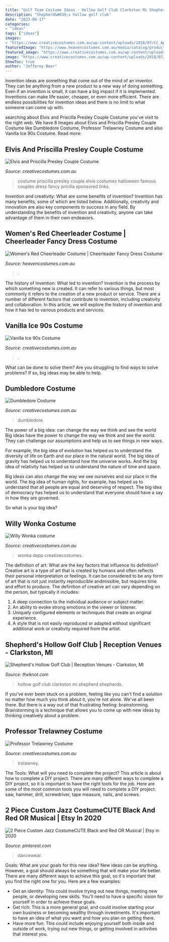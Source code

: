 ```yaml
---
title: "Golf Team Costume Ideas - Hollow Golf Club Clarkston Mi Shepherd Shepherds"
description: "Shepherd&#039;s hollow golf club"
date: "2023-08-17"
categories:
- "ideas"
tags: ["ideas"]
images:
- "https://www.creativecostumes.com.au/wp-content/uploads/2018/07/CC_April_18_185-768x1024.jpg"
featuredImage: "https://www.heavencostumes.com.au/media/catalog/product/cache/3ca7c4de79fd9294a778cbfdebc9dde4/k/a/kar-1224-classic-red-cheerleader-sexy-women-s-fancy-dress-sports-costume-close-up-image1200.jpg"
featured_image: "https://www.creativecostumes.com.au/wp-content/uploads/2013/10/stem-punk-420x625.jpg"
image: "https://www.creativecostumes.com.au/wp-content/uploads/2018/07/CC_April_18_185-768x1024.jpg"
ShowToc: true
author: "Jefferey Beer"
---
```



Invention ideas are something that come out of the mind of an inventor. They can be anything from a new product to a new way of doing something. Even if an invention is small, it can have a big impact if it is implemented. Inventions can make life easier, cheaper, or even more efficient. There are endless possibilities for invention ideas and there is no limit to what someone can come up with.

	

		
searching about Elvis and Priscilla Presley Couple Costume you've visit to the right web. We have 8 Images about Elvis and Priscilla Presley Couple Costume like Dumbledore Costume, Professor Trelawney Costume and also Vanilla Ice 90s Costume. Read more:
		
    
## Elvis And Priscilla Presley Couple Costume

<img loading=lazy src="https://www.creativecostumes.com.au/wp-content/uploads/2017/03/elvis-couple-510x680.jpg" onerror="this.onerror=null;this.src='https://tse1.mm.bing.net/th?id=OIP.xnfa0EzDFF-_2ruhGAC-jAHaJ4&amp;pid=15.1';" alt="Elvis and Priscilla Presley Couple Costume">

_Source: creativecostumes.com.au_

>costume priscilla presley couple elvis costumes halloween famous couples dress fancy pricilla sponsored links. 

	

Invention and creativity: What are some benefits of invention?
Invention has many benefits, some of which are listed below. Additionally, creativity and innovation are also key components to success in any field. By understanding the benefits of invention and creativity, anyone can take advantage of them in their own endeavors.

    
## Women&#039;s Red Cheerleader Costume | Cheerleader Fancy Dress Costume

<img loading=lazy src="https://www.heavencostumes.com.au/media/catalog/product/cache/3ca7c4de79fd9294a778cbfdebc9dde4/k/a/kar-1224-classic-red-cheerleader-sexy-women-s-fancy-dress-sports-costume-close-up-image1200.jpg" onerror="this.onerror=null;this.src='https://tse2.mm.bing.net/th?id=OIP.05tAsiL4iYXCU96zGyyWwQHaKA&amp;pid=15.1';" alt="Women&#039;s Red Cheerleader Costume | Cheerleader Fancy Dress Costume">

_Source: heavencostumes.com.au_

>. 

	

The history of Invention: What led to invention?
Invention is the process by which something new is created. It can refer to various things, but most commonly it refers to the creation of a new product or service. There are a number of different factors that contribute to invention, including creativity and collaboration. In this article, we will explore the history of invention and how it has led to various products and services.

    
## Vanilla Ice 90s Costume

<img loading=lazy src="https://www.creativecostumes.com.au/wp-content/uploads/2017/03/vanilla-ice-768x1024.jpg" onerror="this.onerror=null;this.src='https://tse4.mm.bing.net/th?id=OIP.x1XEANH-XOk57ZG5UhIhcQHaJ4&amp;pid=15.1';" alt="Vanilla Ice 90s Costume">

_Source: creativecostumes.com.au_

>. 

	

What can be done to solve them?
Are you struggling to find ways to solve problems? If so, big ideas may be able to help.

    
## Dumbledore Costume

<img loading=lazy src="https://www.creativecostumes.com.au/wp-content/uploads/2012/12/Dumbledore-420x658.jpg" onerror="this.onerror=null;this.src='https://tse3.mm.bing.net/th?id=OIP.ZCc3TQnF5BuowQ5LMHWgRwAAAA&amp;pid=15.1';" alt="Dumbledore Costume">

_Source: creativecostumes.com.au_

>dumbledore. 

	

The power of a big idea: can change the way we think and see the world
Big ideas have the power to change the way we think and see the world. They can challenge our assumptions and help us to see things in new ways.


For example, the big idea of evolution has helped us to understand the diversity of life on Earth and our place in the natural world. The big idea of gravity has helped us to understand how the universe works. And the big idea of relativity has helped us to understand the nature of time and space.



Big ideas can also change the way we see ourselves and our place in the world. The big idea of human rights, for example, has helped us to understand that all people are equal and deserving of respect. The big idea of democracy has helped us to understand that everyone should have a say in how they are governed.



So what is your big idea?

    
## Willy Wonka Costume

<img loading=lazy src="https://www.creativecostumes.com.au/wp-content/uploads/2013/10/stem-punk-420x625.jpg" onerror="this.onerror=null;this.src='https://tse1.mm.bing.net/th?id=OIP.jVEsu1mIBObIMvYGoiTrAQAAAA&amp;pid=15.1';" alt="Willy Wonka costume">

_Source: creativecostumes.com.au_

>wonka depp creativecostumes. 

	

The definition of art: What are the key factors that influence its definition?
Creative art is a type of art that is created by humans and often reflects their personal interpretation or feelings. It can be considered to be any form of art that is not just instantly reproducible andmissible, but requires time and effort to produce. The definition of creative art can vary depending on the person, but typically it includes:
1. A deep connection to the individual audience or subject matter.
2. An ability to evoke strong emotions in the viewer or listener.
3. Uniquely configured elements or techniques that create an original experience.
4. A style that is not easily reproduced or adapted without significant additional work or creativity required from the artist.

    
## Shepherd&#039;s Hollow Golf Club | Reception Venues - Clarkston, MI

<img loading=lazy src="https://media-api.xogrp.com/images/88a5459f-edd7-4a9e-9c6a-6652641ba278~rs_720.480" onerror="this.onerror=null;this.src='https://tse1.mm.bing.net/th?id=OIP.WxogxxHxFaAyZQrQ4KFgjwHaE8&amp;pid=15.1';" alt="Shepherd&#039;s Hollow Golf Club | Reception Venues - Clarkston, MI">

_Source: theknot.com_

>hollow golf club clarkston mi shepherd shepherds. 

	

If you've ever been stuck on a problem, feeling like you can't find a solution no matter how much you think about it, you're not alone. We've all been there. But there is a way out of that frustrating feeling: brainstorming. Brainstorming is a technique that allows you to come up with new ideas by thinking creatively about a problem.

    
## Professor Trelawney Costume

<img loading=lazy src="https://www.creativecostumes.com.au/wp-content/uploads/2018/07/CC_April_18_185-768x1024.jpg" onerror="this.onerror=null;this.src='https://tse1.mm.bing.net/th?id=OIP.unAvzCpYE_xZJf84eX6oOwHaJ4&amp;pid=15.1';" alt="Professor Trelawney Costume">

_Source: creativecostumes.com.au_

>trelawney. 

	

The Tools: What will you need to complete the project?
This article is about how to complete a DIY project. There are many different ways to complete a DIY project, so it is important to have the right tools for the job. Here are some of the most common tools you will need to complete a DIY project: saw, hammer, drill, screwdriver, tape measure, nails, and screws.

    
## 2 Piece Custom Jazz CostumeCUTE Black And Red OR Musical | Etsy In 2020

<img loading=lazy src="https://i.pinimg.com/736x/44/d4/de/44d4deab223fc75a6201d410053ec260.jpg" onerror="this.onerror=null;this.src='https://tse4.mm.bing.net/th?id=OIP.eYlKcoiwMbcRodjqds8kfAHaJ4&amp;pid=15.1';" alt="2 Piece Custom Jazz CostumeCUTE Black and Red OR Musical | Etsy in 2020">

_Source: pinterest.com_

>dancewear. 

	

Goals: What are your goals for this new idea?
New ideas can be anything. However, a goal should always be something that will make your life better. There are many different ways to achieve this goal, so it's important that you find the right one for you. Here are a few examples: 
- Get an identity: This could involve trying out new things, meeting new people, or developing new skills. You'll need to have a specific vision for yourself in order to achieve these goals. 
- Get rich: This is a more general goal, and could involve starting your own business or becoming wealthy through investments. It's important to have an idea of what you want and how you plan on getting there. 
- Have more fun: This could include enjoying yourself both inside and outside of work, trying out new things, or getting involved in activities that interest you.

